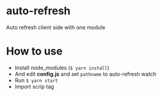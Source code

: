 # auto-refresh
Auto refresh client side with one module

# How to use
- Install node_modules (<code>$ yarn install</code>)
- And edit <b>config.js</b> and set <code>pathname</code> to auto-refresh watch
- Run <code>$ yarn start</code>
- Import scrip tag <code><script src="https://localhost:8291/refresh.js" type="module"></code>

<p>If u use npm just change yarn to npm</p>
